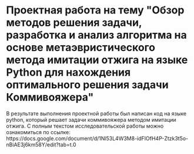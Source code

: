 <h1>Проектная работа на тему "Обзор методов решения задачи, разработка и  анализ алгоритма на основе метаэвристического метода имитации отжига на языке Python для нахождения оптимального решения задачи Коммивояжера"</h1>
В результате выполнения проектной работы был написан код на языке python, который решает задачи коммивояжера методом имитации отжига. С полным текстом исследовательской работы можно ознакомиться по ссылке: https://docs.google.com/document/d/1Nl53L4W3M8-idFIOfH4P-Ztzk3t5o-nBiAE3j6km58Y/edit?tab=t.0
